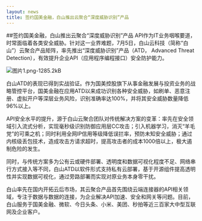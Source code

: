 ```yaml
---
layout: news
title: 签约国美金融，白山推出云聚合“深度威胁识别”产品
---
```


##签约国美金融，白山推出云聚合“深度威胁识别”产品
API作为IT业务咽喉要道，时常面临着各类安全威胁。针对这一业界难题，7月5日，白山云科技（简称“白山”）云聚合产品矩阵，率先推出“深度威胁识别”产品（ATD， Advanced Threat Detection），有效提升企业API（应用程序编程接口）安全防护能力。

![图片1.png-1285.2kB][1]

白山ATD的表现已得到实战验证。作为国美控股旗下从事金融发展与投资业务的战略管控平台，国美金融在应用ATD以来成功识别各种安全威胁，如刷单、恶意注册、虚拟开户等深层业务风险，识别准确率达100%，并将其安全威胁数量降低96%以上。

API安全水平的提升，源于白山云聚合团队对传统解决方案的变革：率先在安全领域引入流式分析，实现毫秒级识别防御应用层CC攻击；引入机器学习，消灭“羊毛党”的可乘之机；同时利用全网IP信用等级降低误拦率，预防未知安全威胁；通过内核级丢包技术，造成攻击方请求超时，提高攻击者的成本1000倍以上，极大遏制危险的发生。

同时，与传统方案多为公有云或硬件部署、透明度和数据可视化程度不足、网络串行方式接入等不同，白山ATD以软件形式支持私有云部署，基于开源组件提高透明性并实现数据可视化，通过旁路部署而实现对原业务本身零干扰。

白山率先在国内开拓云后市场，其云聚合产品首先围绕云端连接器的API相关领域，专注于数据与数据的连接，为企业解决API加速、安全和网关等问题。目前，白山服务于国美金融、微软、今日头条、小米、美团、秒拍等近三百家大中型互联网及企业客户。

  [1]: http://static.zybuluo.com/bsc-jane/zna01uppzl8mfsjb3lt5n27b/%E5%9B%BE%E7%89%871.png